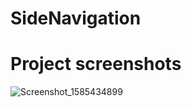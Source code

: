 # SideNavigation

# Project screenshots

![Screenshot_1585434899](https://user-images.githubusercontent.com/46758894/77835429-ac5bd300-7176-11ea-8d9b-c2bcb4030060.png)
